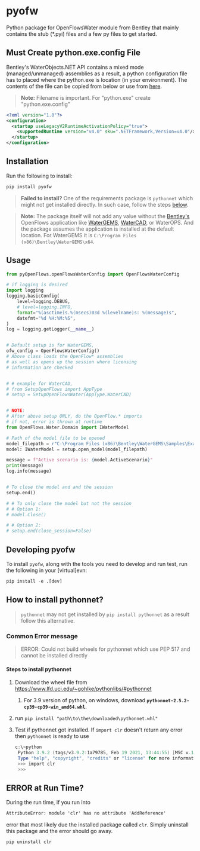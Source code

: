 # pyofw

Python package for OpenFlowsWater module from Bentley that mainly contains the stub (*.pyi) files and a few py files to get started.

## Must Create python.exe.config File

Bentley's WaterObjects.NET API contains a mixed mode (managed/unmanaged)
assemblies as a result, a python configuration file has to placed where the python.exe is location (in your environment). The contents of the file can be copied from below or use from [here](/misc/python.exe.config).

>**Note:** Filename is important. For "python.exe" create "python.exe.config"

```xml
<?xml version="1.0"?>
<configuration>
  <startup useLegacyV2RuntimeActivationPolicy="true">
    <supportedRuntime version="v4.0" sku=".NETFramework,Version=v4.0"/>
  </startup>
</configuration>
````

## Installation

Run the following to install:

```python
pip install pyofw
```
>**Failed to install?** One of the requirements package is `pythonnet` which might not get installed directly. In such case, follow the steps [below](##How-to-install-pythonnet?).

> **Note:** The package itself will not add any value without the [Bentley's](https://www.bentley.com/en) OpenFlows application like [WaterGEMS](https://www.bentley.com/en/products/product-line/hydraulics-and-hydrology-software/watergems), [WaterCAD](https://www.bentley.com/en/products/product-line/hydraulics-and-hydrology-software/watercad), or WaterOPS. And the package assumes the application is installed at the default location. For WaterGEMS it is `C:\Program Files (x86)\Bentley\WaterGEMS\x64`.

## Usage

```python
from pyOpenFlows.openFlowsWaterConfig import OpenFlowsWaterConfig

# if logging is desired
import logging
logging.basicConfig(
    level=logging.DEBUG,
    # level=logging.INFO,
    format="%(asctime)s.%(msecs)03d %(levelname)s: %(message)s",
    datefmt="%d %H:%M:%S",
)
log = logging.getLogger(__name__)


# Default setup is for WaterGEMS,
ofw_config = OpenFlowsWaterConfig()
# Above class loads the OpenFlow* assemblies
# as well as opens up the session where licensing
# information are checked


# # example for WaterCAD,
# from SetupOpenFlows import AppType
# setup = SetupOpenFlowsWater(AppType.WaterCAD)


# NOTE:
# After above setup ONLY, do the OpenFlow.* imports
# if not, error is thrown at runtime
from OpenFlows.Water.Domain import IWaterModel

# Path of the model file to be opened
model_filepath = r"C:\Program Files (x86)\Bentley\WaterGEMS\Samples\Example5.wtg"
model: IWaterModel = setup.open_model(model_filepath)

message = f"Active scenario is: {model.ActiveScenario}"
print(message)
log.info(message)


# To close the model and and the session
setup.end()

# # To only close the model but not the session
# # Option 1:
# model.Close()

# # Option 2:
# setup.end(close_session=False)
```

## Developing pyofw

To install `pyofw`, along with the tools you need to develop and run test, run the following in your [virtual]evn:

```python
pip install -e .[dev]
```

## How to install pythonnet?

> `pythonnet` may not get installed by `pip install pythonnet` as a result follow this alternative.

### Common Error message

> ERROR: Could not build wheels for pythonnet which use PEP 517 and cannot be installed directly

#### Steps to install pythonnet

1. Download the wheel file from https://www.lfd.uci.edu/~gohlke/pythonlibs/#pythonnet
   1. For 3.9 version of python, on windows, download **`pythonnet-2.5.2-cp39-cp39-win_amd64.whl`**.
2. run `pip install "path\to\the\downloaded\pythonnet.whl"`
3. Test if pythonnet got installed. If `import clr` doesn't return any error then `pythonnet` is ready to use

   ```powershell
   c:\>python
    Python 3.9.2 (tags/v3.9.2:1a79785, Feb 19 2021, 13:44:55) [MSC v.1928 64 bit (AMD64)] on win32
    Type "help", "copyright", "credits" or "license" for more information.
    >>> import clr
    >>>
   ```

## ERROR at Run Time?

During the run time, if you run into

```bat
AttributeError: module 'clr' has no attribute 'AddReference'
```

error that most likely due the installed package called `clr`. Simply uninstall this package and the error should go away.

```bat
pip uninstall clr
```
